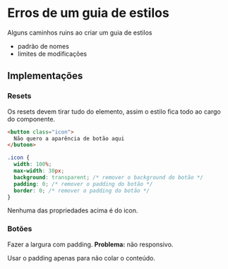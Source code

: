 # Erros de um guia de estilos

Alguns caminhos ruins ao criar um guia de estilos

- padrão de nomes
- limites de modificações

## Implementações

### Resets

Os resets devem tirar tudo do elemento, assim o estilo fica todo ao cargo do componente.

```html
<button class="icon">
  Não quero a aparência de botão aqui
</butoon>
```

```css
.icon {
  width: 100%;
  max-width: 30px;
  background: transparent; /* remover o background do botão */
  padding: 0; /* remover o padding do botão */
  border: 0; /* remover o padding do botão */
}
```

Nenhuma das propriedades acima é do icon.

### Botões

Fazer a largura com padding. **Problema:** não responsivo.

Usar o padding apenas para não colar o conteúdo.
